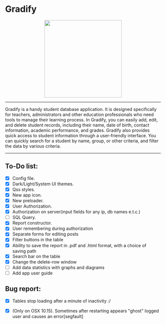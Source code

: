 # Gradify

<p align="center">
  <img src="https://github.com/MikeostCorp/Gradify/blob/main/src/img/iconSets/icon_512x512%402x.png" width="250" height="250">
</p>

----

Gradify is a handy student database application. It is designed specifically for teachers, administrators and other education professionals who need tools to manage their learning process.
In Gradify, you can easily add, edit, and delete student records, including their name, date of birth, contact information, academic performance, and grades.
Gradify also provides quick access to student information through a user-friendly interface. You can quickly search for a student by name, group, or other criteria, and filter the data by various criteria.

----

## To-Do list:
- [X] Config file.
- [X] Dark/Light/System UI themes.
- [X] Qss styles.
- [X] New app icon.
- [X] New preloader.
- [X] User Authorization.
- [X] Authorization on server(input fields for any ip, db names e.t.c.)
- [ ] SQL Query.
- [X] Report constructor.
- [X] User remembering during authorization
- [X] Separate forms for editing posts
- [X] Filter buttons in the table
- [X] Ability to save the report in .pdf and .html format, with a choice of saving path
- [X] Search bar on the table
- [X] Change the delete-row window
- [ ] Add data statistics with graphs and diagrams
- [ ] Add app user guide

## Bug report:
- [X] Tables stop loading after a minute of inactivity :/
- [X] (Only on OSX 10.15). Sometimes after restarting appears "ghost" logged user and causes an error[segfault]

